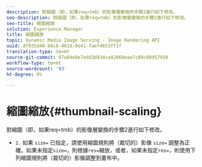 ```yaml
---
description: 對縮圖（即，如果req=tmb）的影像層變換的步驟2進行如下修改。
seo-description: 對縮圖（即，如果req=tmb）的影像層變換的步驟2進行如下修改。
seo-title: 縮圖縮放
solution: Experience Manager
title: 縮圖縮放
topic: Dynamic Media Image Serving - Image Rendering API
uuid: df935d40-84c6-4018-9e41-faef4653ff1f
translation-type: tm+mt
source-git-commit: 97a84e8e7edd3d834ca42069eae7c09c00d57938
workflow-type: tm+mt
source-wordcount: '93'
ht-degree: 0%

---
```



# 縮圖縮放{#thumbnail-scaling}

對縮圖（即，如果req=tmb）的影像層變換的步驟2進行如下修改。

* `2.` 如果 `size=` 已指定，請使用縮圖規則將（裁切的）影像 `size=` 調整為正確。如果未指定`size=`，則根據`res=`縮放，或者，如果未指定`res=`，則使用下列縮圖規則將（裁切的）影像調整到畫布中。

